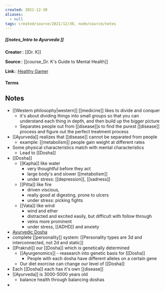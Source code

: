 ```yaml
---
created: 2021-12-30 
aliases:
  - null
tags: created/source/2021/12/30, node/source/notes
---
```


##### [[notes_Intro to Ayurveda ]]
**Creator**:: [[Dr. K]]
 
**Source**:: [[course_Dr. K's Guide to Mental Health]]

**Link**:: [Healthy Gamer](https://coaching.healthygamer.gg/guide/lessons/intro-to-ayurveda)

#### Terms
## Notes
- [[Western philosophy|western]] [[medicine]] likes to divide and conquer
	- it's about dividing things into small groups so that you can understand each thing in depth, and then build up the bigger picture
	- Separates people out from [[disease]]s to find the purest [[disease]] process and figure out the perfect treatment process
- [[Ayurveda]] realizes that [[disease]] cannot be separated from people
	- example: [[metabolism]] people gain weight at different rates
- Some physical characteristics match with mental characteristics
	- Lead to [[Dosha]]
- [[Dosha]] 
	- [[Kapha]] like water
		- very thoughtful before they act
		- large body's and slower [[metabolism]]
		- under stress: [[depression]], [[sadness]]
	- [[Pitta]] like fire
		- driven viscious,
		- really good at digesting, prone to ulcers
		- under stress: picking fights
	- [[Vata]] like wind
		- wind and ether
		- distracted and excited easily, but difficult with follow through
		- veins more prominent
		- under stress, [[ADHD]] and anxiety
- [Ayurvedic Dosha](https://www.healthygamer.gg/quiz)
- complete [[personality]] system: [[Personality types are 3d and interconnected, not 2d and static]]
- [[Prakruti]] our [[Dosha]] which is genetically determined
	- [[Ayurgenomics]] - reasearch into genetic basis for [[Dosha]]
		- People with each dosha have different alleles on a certain gene
	- Our diet exorcise can change our level of [[Dosha]]
- Each [[Dosha]] each has it's own [[disease]]
- [[Ayurveda]] is 3000-5000 years old
	- balance health through balancing doshas
- 